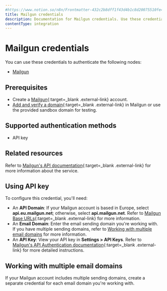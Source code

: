 ```yaml
---
#https://www.notion.so/n8n/Frontmatter-432c2b8dff1f43d4b1c8d20075510fe4
title: Mailgun credentials
description: Documentation for Mailgun credentials. Use these credentials to authenticate Mailgun in n8n, a workflow automation platform.
contentType: integration
---
```


# Mailgun credentials

You can use these credentials to authenticate the following nodes:

- [Mailgun](/integrations/builtin/app-nodes/n8n-nodes-base.mailgun/)

## Prerequisites

- Create a [Mailgun](https://www.mailgun.com/){:target=_blank .external-link} account.
- [Add and verify a domain](https://help.mailgun.com/hc/en-us/articles/360026833053-Domain-Verification-Setup-Guide){:target=_blank .external-link} in Mailgun or use the provided sandbox domain for testing.

## Supported authentication methods

- API key

## Related resources

Refer to [Mailgun's API documentation](https://documentation.mailgun.com/docs/mailgun/api-reference/intro/){:target=_blank .external-link} for more information about the service.

## Using API key

To configure this credential, you'll need:

- An **API Domain**: If your Mailgun account is based in Europe, select **api.eu.mailgun.net**; otherwise, select **api.mailgun.net**. Refer to [Mailgun Base URLs](https://documentation.mailgun.com/docs/mailgun/api-reference/intro/#base-url){:target=_blank .external-link} for more information.
- An **Email Domain**: Enter the email sending domain you're working with. If you have multiple sending domains, refer to [Working with multiple email domains](#working-with-multiple-email-domains) for more information.
- An **API Key**: View your API key in **Settings > API Keys**. Refer to [Mailgun's API Authentication documentation](https://documentation.mailgun.com/docs/mailgun/api-reference/authentication/){:target=_blank .external-link} for more detailed instructions.

## Working with multiple email domains

If your Mailgun account includes multiple sending domains, create a separate credential for each email domain you're working with.
